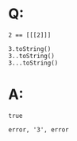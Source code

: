 # Q:
    2 == [[[2]]]

    3.toString()
    3..toString()
    3...toString()
# A:
    true

    error, '3', error
